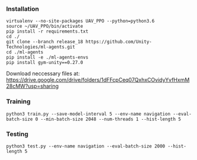 
### Installation
```
virtualenv --no-site-packages UAV_PPO --python=python3.6
source ~/UAV_PPO/bin/activate
pip install -r requirements.txt
cd ./
git clone --branch release_18 https://github.com/Unity-Technologies/ml-agents.git
cd ./ml-agents
pip install -e ./ml-agents-envs
pip install gym-unity==0.27.0
```
Download neccessary files at: https://drive.google.com/drive/folders/1dFFcpCeq07QxhxCOvidyYvfHxmM28cMW?usp=sharing
### Training
 ```
python3 train.py --save-model-interval 5 --env-name navigation --eval-batch-size 0 --min-batch-size 2048 --num-threads 1 --hist-length 5
```
### Testing

[//]: # (Remember to modify the threshold value to 0.5m and 0.25m:)
```
python3 test.py --env-name navigation --eval-batch-size 2000 --hist-length 5
```
